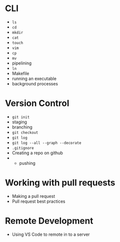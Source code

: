 # CLI
* `ls` 
* `cd`
* `mkdir`
* `cat`
* `touch`
* `vim`
* `cp`
* `mv`
* pipelining
* `ln`
* Makefile
* running an executable 
* background processes 
# Version Control
* `git init` 
* staging 
* branching
* `git checkout`
* `git log`
* `git log --all --graph --decorate`
* `.gitignore`
* Creating a repo on github 
* * pushing
# Working with pull requests 
* Making a pull request
* Pull request best practices
# Remote Development
* Using VS Code to remote in to a server

